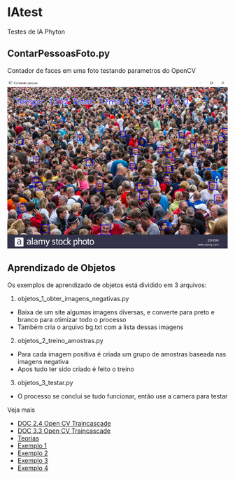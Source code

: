 # IAtest
Testes de IA Phyton

## ContarPessoasFoto.py

Contador de faces em uma foto testando parametros do OpenCV 

![Contador de Pessoas](https://raw.githubusercontent.com/creatorsbrazil/IAtest/master/doc/contar-pressoas.png)

## Aprendizado de Objetos

Os exemplos de aprendizado de objetos está dividido em 3 arquivos:

1) objetos_1_obter_imagens_negativas.py
* Baixa de um site algumas imagens diversas, e converte para preto e branco para otimizar todo o processo
* Também cria o arquivo bg.txt com a lista dessas imagens

2) objetos_2_treino_amostras.py
* Para cada imagem positiva é criada um grupo de amostras baseada nas imagens negativa
* Apos tudo ter sido criado é feito o treino
   
3) objetos_3_testar.py
* O processo se conclui se tudo funcionar, então use a camera para testar

Veja mais

* [DOC 2.4 Open CV Traincascade](https://docs.opencv.org/2.4/doc/user_guide/ug_traincascade.html)
* [DOC 3.3 Open CV Traincascade](https://docs.opencv.org/3.3.0/dc/d88/tutorial_traincascade.html)
* [Teorias](https://www.learnopencv.com/image-classification-using-convolutional-neural-networks-in-keras/)
* [Exemplo 1](http://note.sonots.com/SciSoftware/haartraining.html)
* [Exemplo 2](https://coding-robin.de/2013/07/22/train-your-own-opencv-haar-classifier.html)
* [Exemplo 3](https://codeyarns.com/2014/09/01/how-to-train-opencv-cascade-classifier)
* [Exemplo 4](https://www.learnopencv.com/training-better-haar-lbp-cascade-eye-detector-opencv/)
